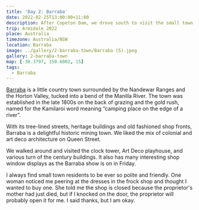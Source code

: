 ```yaml
---
title: 'Day 2: Barraba'
date: 2022-02-25T13:00:00+11:00
description: After Copeton Dam, we drove south to visit the small town of Barraba.
trip: Armidale 2022
place: Australia
timezone: Australia/NSW
location: Barraba
image: ../gallery/2-barraba-town/Barraba (5).jpeg
gallery: 2-barraba-town
map: [-30.3797, 150.6002, 15]
tags:
  - Barraba
---
```


[Barraba](https://www.visitnsw.com/destinations/country-nsw/tamworth-area/barraba) is a little country town surrounded by the Nandewar Ranges and the Horton Valley, tucked into a bend of the Manilla River. The town was established in the late 1800s on the back of grazing and the gold rush, named for the Kamilaroi word meaning “camping place on the edge of a river”.

With its tree-lined streets, heritage buildings and old fashioned shop fronts, Barraba is a delightful historic mining town. We liked the mix of colonial and art deco architecture on Queen Street.

We walked around and visited the clock tower, Art Deco playhouse, and various turn of the century buildings. It also has many interesting shop window displays as the Barraba show is on in Friday.

I always find small town residents to be ever so polite and friendly. One woman noticed me peering at the dresses in the frock shop and thought I wanted to buy one. She told me the shop is closed because the proprietor's mother had just died, but if I knocked on the door, the proprietor will probably open it for me. I said thanks, but I am okay.
